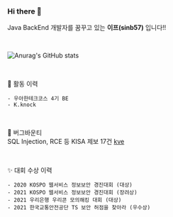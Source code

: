 ### Hi there 👋

Java BackEnd 개발자를 꿈꾸고 있는 **이프(sinb57)** 입니다!!  

<br>

![Anurag's GitHub stats](https://github-readme-stats.vercel.app/api?username=sinb57&show_icons=true&theme=radical)

<br>

📌 활동 이력  
```
- 우아한테크코스 4기 BE
- K.knock
```
<br>

🐞 버그바운티  
SQL Injection, RCE 등 KISA 제보 17건 [kve](/BugBounty_History.md)

<br>

✨ 대회 수상 이력
```
- 2020 KOSPO 웹서비스 정보보안 경진대회 (대상)
- 2021 KOSPO 웹서비스 정보보안 경진대회 (장려상)
- 2021 우리은행 우리콘 모의해킹 대회 (대상)
- 2021 한국교통안전공단 TS 보안 허점을 찾아라 (우수상)
```
